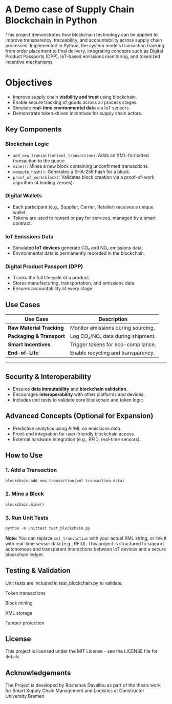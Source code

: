 # A Demo case of Supply Chain Blockchain in Python

This project demonstrates how blockchain technology can be applied to improve transparency, traceability, and accountability across supply chain processes. Implemented in Python, the system models transaction tracking from order placement to final delivery, integrating concepts such as Digital Product Passports (DPP), IoT-based emissions monitoring, and tokenized incentive mechanisms.

# Objectives
- Improve supply chain **visibility and trust** using blockchain.
- Enable secure tracking of goods across all process stages.
- Simulate **real-time environmental data** via IoT sensors.
- Demonstrate token-driven incentives for supply chain actors.


## Key Components

### Blockchain Logic

- `add_new_transaction(xml_transaction)`: Adds an XML-formatted transaction to the queue.
- `mine()`: Mines a new block containing unconfirmed transactions.
- `compute_hash()`: Generates a SHA-256 hash for a block.
- `proof_of_work(block)`: Validates block creation via a proof-of-work algorithm (4 leading zeroes).

### Digital Wallets

- Each participant (e.g., Supplier, Carrier, Retailer) receives a unique wallet.
- Tokens are used to reward or pay for services, managed by a smart contract.

### IoT Emissions Data

- Simulated **IoT devices** generate CO₂ and NOₓ emissions data.
- Environmental data is permanently recorded in the blockchain.

### Digital Product Passport (DPP)

- Tracks the full lifecycle of a product.
- Stores manufacturing, transportation, and emissions data.
- Ensures accountability at every stage.


## Use Cases

| Use Case                  | Description |
|---------------------------|-------------|
| **Raw Material Tracking** | Monitor emissions during sourcing. |
| **Packaging & Transport** | Log CO₂/NOₓ data during shipment. |
| **Smart Incentives**      | Trigger tokens for eco-compliance. |
| **End-of-Life**           | Enable recycling and transparency. |    
---

## Security & Interoperability

- Ensures **data immutability** and **blockchain validation**.
- Encourages **interoperability** with other platforms and devices.
- Includes unit tests to validate core blockchain and token logic.


## Advanced Concepts (Optional for Expansion)

- Predictive analytics using AI/ML on emissions data.
- Front-end integration for user-friendly blockchain access.
- External hardware integration (e.g., RFID, real-time sensors).


## How to Use

### 1. Add a Transaction
```python
blockchain.add_new_transaction(xml_transaction_data)
```
### 2. Mine a Block
```python
blockchain.mine()
```
### 3. Run Unit Tests
```python
python -m unittest test_blockchain.py
```
**Note:** You can replace `xml_transaction` with your actual XML string, or link it with real-time sensor data (e.g., RFID). This project is structured to support autonomous and transparent interactions between IoT devices and a secure blockchain ledger.

## Testing & Validation
Unit tests are included in test_blockchain.py to validate:

Token transactions

Block mining

XML storage

Tamper protection


## License

This project is licensed under the MIT License - see the LICENSE file for details.

## Acknowledgements

The Project is developed by Roshanak Davallou as part of the thesis work for Smart Supply Chain Management and Logistics at Constructor University Bremen.
